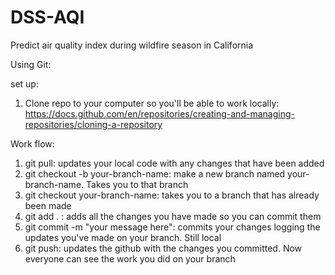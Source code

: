 # DSS-AQI
Predict air quality index during wildfire season in California

Using Git:

set up:
1. Clone repo to your computer so you'll be able to work locally: https://docs.github.com/en/repositories/creating-and-managing-repositories/cloning-a-repository

Work flow:
1. git pull: updates your local code with any changes that have been added
2. git checkout -b your-branch-name: make a new branch named your-branch-name. Takes you to that branch
3. git checkout your-branch-name: takes you to a branch that has already been made
4. git add . : adds all the changes you have made so you can commit them
5. git commit -m "your message here": commits your changes logging the updates you've made on your branch. Still local
6. git push: updates the github with the changes you committed. Now everyone can see the work you did on your branch
